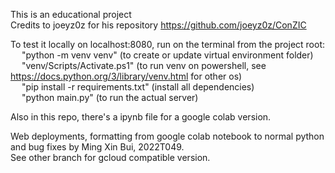This is an educational project  
Credits to joeyz0z for his repository https://github.com/joeyz0z/ConZIC  
  
To test it locally on localhost:8080, run on the terminal from the project root:  
&emsp; "python -m venv venv" (to create or update virtual environment folder)  
&emsp; "venv/Scripts/Activate.ps1" (to run venv on powershell, see https://docs.python.org/3/library/venv.html for other os)  
&emsp; "pip install -r requirements.txt" (install all dependencies)  
&emsp; "python main.py" (to run the actual server)

Also in this repo, there's a ipynb file for a google colab version.

Web deployments, formatting from google colab notebook to normal python and bug fixes by Ming Xin Bui, 2022T049.  
See other branch for gcloud compatible version.
